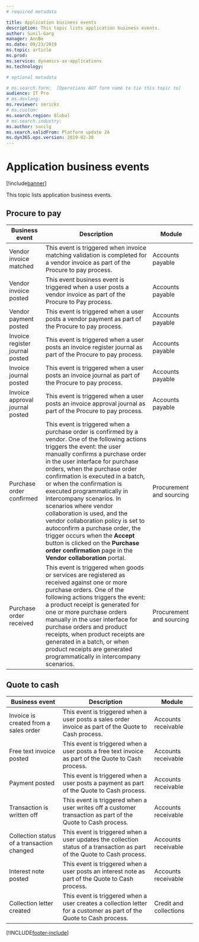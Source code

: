 ```yaml
---
# required metadata

title: Application business events
description: This topic lists application business events.
author: Sunil-Garg
manager: AnnBe
ms.date: 09/23/2019
ms.topic: article
ms.prod: 
ms.service: dynamics-ax-applications
ms.technology: 

# optional metadata

# ms.search.form:  [Operations AOT form name to tie this topic to]
audience: IT Pro
# ms.devlang: 
ms.reviewer: sericks
# ms.custom: 
ms.search.region: Global
# ms.search.industry: 
ms.author: sunilg
ms.search.validFrom: Platform update 24
ms.dyn365.ops.version: 2019-02-28
---
```


# Application business events

[!include[banner](../includes/banner.md)]

This topic lists application business events.

## Procure to pay

| Business event                  | Description                                                                                                                                | Module           |
|---------------------------------|--------------------------------------------------------------------------------------------------------------------------------------------|------------------|
| Vendor invoice matched          | This event is triggered when invoice matching validation is completed for a vendor invoice as part of the Procure to pay process. | Accounts payable |
| Vendor invoice posted           | This event business event is triggered when a user posts a vendor invoice as part of the Procure to Pay process. | Accounts payable |
| Vendor payment posted           | This event is triggered when a user posts a vendor payment as part of the Procure to pay process.                                 | Accounts payable |
| Invoice register journal posted | This event is triggered when a user posts an invoice register journal as part of the Procure to pay process.                      | Accounts payable |
| Invoice journal posted          | This event is triggered when a user posts an invoice journal as part of the Procure to pay process.                               | Accounts payable |
| Invoice approval journal posted | This event is triggered when a user posts an invoice approval journal as part of the Procure to pay process.                      | Accounts payable | 
|Purchase order confirmed |This event is triggered when a purchase order is confirmed by a vendor. One of the following actions triggers the event: the user manually confirms a purchase order in the user interface for purchase orders, when the purchase order confirmation is executed in a batch, or when the confirmation is executed programmatically in intercompany scenarios. In scenarios where vendor collaboration is used, and the vendor collaboration policy is set to autoconfirm a purchase order, the trigger occurs when the **Accept** button is clicked on the **Purchase order confirmation**  page in the **Vendor collaboration** portal.|Procurement and sourcing|
|Purchase order received |This event is triggered when goods or services are registered as received against one or more purchase orders. One of the following actions triggers the event: a product receipt is generated for one or more purchase orders manually in the user interface for purchase orders and product receipts, when product receipts are generated in a batch, or when product receipts are generated programmatically in intercompany scenarios.|Procurement and sourcing||

## Quote to cash

| Business event                             | Description                                                                                                                       | Module                 |
|--------------------------------------------|-----------------------------------------------------------------------------------------------------------------------------------|------------------------|
| Invoice is created from a sales order      | This event is triggered when a user posts a sales order invoice as part of the Quote to Cash process.                    | Accounts receivable    |
| Free text invoice posted                   | This event is triggered when a user posts a free text invoice as part of the Quote to Cash process.                      | Accounts receivable    |
| Payment posted                             | This event is triggered when a user posts a payment as part of the Quote to Cash process.                                | Accounts receivable    |
| Transaction is written off                 | This event is triggered when a user writes off a customer transaction as part of the Quote to Cash process.              | Accounts receivable    |
| Collection status of a transaction changed | This event is triggered when a user updates the collection status of a transaction as part of the Quote to Cash process. | Accounts receivable    |
| Interest note posted                       | This event is triggered when a user posts an interest note as part of the Quote to Cash process.                         | Accounts receivable    |
| Collection letter created                  | This event is triggered when a user creates a collection letter for a customer as part of the Quote to Cash process.     | Credit and collections |


[!INCLUDE[footer-include](../../../includes/footer-banner.md)]